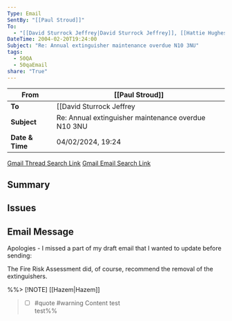 ```yaml
---
Type: Email
SentBy: "[[Paul Stroud]]"
To:
  - "[[David Sturrock Jeffrey|David Sturrock Jeffrey]], [[Hattie Hughes|Hattie Hughes]]"
DateTime: 2004-02-20T19:24:00
Subject: "Re: Annual extinguisher maintenance overdue N10 3NU"
tags:
  - 50QA
  - 50qaEmail
share: "True"
---
```

| From | [[Paul Stroud]] |
| ---- | ---- |
| **To** | [[David Sturrock Jeffrey|David Sturrock Jeffrey]]<br> [[Hattie Hughes|Hattie Hughes]] |
| **Subject** | Re: Annual extinguisher maintenance overdue N10 3NU |
| **Date & Time** |04/02/2024, 19:24|
[Gmail Thread Search Link](https://mail.google.com/mail/u/0/#search/subject%3A(Re%3A%20Annual%20extinguisher%20maintenance%20overdue%20N10%203NU)%20after%3A2024%2F01%2F03%20before%3A2024%2F03%2F05)
[Gmail Email Search Link](https://mail.google.com/mail/u/0/#search/subject%3A(Re%3A%20Annual%20extinguisher%20maintenance%20overdue%20N10%203NU)%20after%3A2024%2F01%2F03%20before%3A2024%2F03%2F05)
## Summary

## Issues

## Email Message
Apologies - I missed a part of my draft email that I wanted to update before sending:

The Fire Risk Assessment did, of course, recommend the removal of the extinguishers. 

%%> [!NOTE] [[Hazem|Hazem]]
> - [ ] #quote #warning Content test <br> test%%